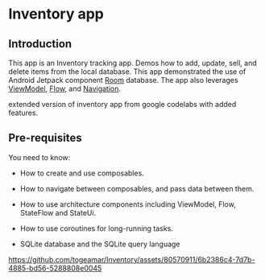 Inventory app
==================================

Introduction
------------

This app is an Inventory tracking app. Demos how to add, update, sell, and delete items from the local database.
This app demonstrated the use of Android Jetpack component [Room](https://developer.android.com/training/data-storage/room) database.
The app also leverages [ViewModel](https://developer.android.com/topic/libraries/architecture/viewmodel),
[Flow](https://developer.android.com/kotlin/flow),
and [Navigation](https://developer.android.com/topic/libraries/architecture/navigation/).

extended version of inventory app from google codelabs with added features.

Pre-requisites
--------------

You need to know:
- How to create and use composables.

- How to navigate between composables, and pass data between them.
- How to use architecture components including ViewModel, Flow, StateFlow and StateUi.
- How to use coroutines for long-running tasks.
- SQLite database and the SQLite query language


https://github.com/togeamar/Inventory/assets/80570911/6b2386c4-7d7b-4885-bd56-5288808e0045

